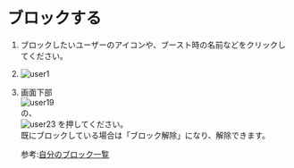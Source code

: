 # ブロックする

1. ブロックしたいユーザーのアイコンや、ブースト時の名前などをクリックしてください。
2. ![user1](https://dl.thedesk.top/media/user1.PNG)
3. 画面下部  
   ![user19](https://dl.thedesk.top/media/user19.PNG)  
   の、  
   ![user23](https://dl.thedesk.top/media/user23.PNG) を押してください。  
   既にブロックしている場合は「ブロック解除」になり、解除できます。

   参考:[自分のブロック一覧](https://docs.thedesk.top/user/myprof/mute)

